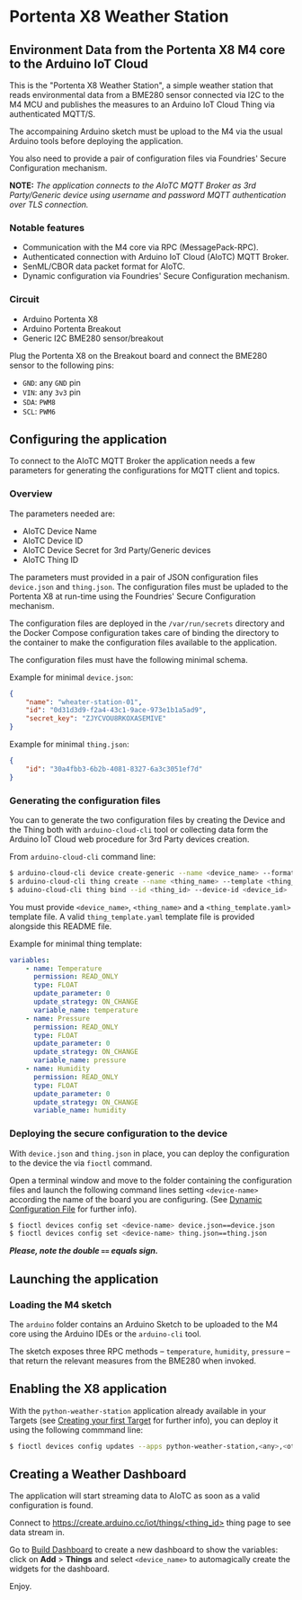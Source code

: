 # Portenta X8 Weather Station

## Environment Data from the Portenta X8 M4 core to the Arduino IoT Cloud

This is the "Portenta X8 Weather Station", a simple weather station that reads environmental data from a BME280 sensor connected via I2C to the M4 MCU and publishes the measures to an Arduino IoT Cloud Thing via authenticated MQTT/S.

The accompaining Arduino sketch must be upload to the M4 via the usual Arduino tools before deploying the application.

You also need to provide a pair of configuration files via Foundries' Secure Configuration mechanism.

**NOTE:** *The application connects to the AIoTC MQTT Broker as 3rd Party/Generic device using username and password MQTT authentication over TLS connection.*

### Notable features

* Communication with the M4 core via RPC (MessagePack-RPC).
* Authenticated connection with Arduino IoT Cloud (AIoTC) MQTT Broker.
* SenML/CBOR data packet format for AIoTC.
* Dynamic configuration via Foundries' Secure Configuration mechanism.

### Circuit

* Arduino Portenta X8
* Arduino Portenta Breakout
* Generic I2C BME280 sensor/breakout

Plug the Portenta X8 on the Breakout board and connect the BME280 sensor to the following pins:

* `GND`: any `GND` pin
* `VIN`: any `3v3` pin
* `SDA`: `PWM8` 
* `SCL`: `PWM6` 

## Configuring the application

To connect to the AIoTC MQTT Broker the application needs a few parameters for generating the configurations for MQTT client and topics.

### Overview

The parameters needed are:

* AIoTC Device Name
* AIoTC Device ID
* AIoTC Device Secret for 3rd Party/Generic devices
* AIoTC Thing ID

The parameters must provided in a pair of JSON configuration files `device.json` and `thing.json`. The configuration files must be upladed to the Portenta X8 at run-time using the Foundries' Secure Configuration mechanism.

The configuration files are deployed in the `/var/run/secrets` directory and the Docker Compose configuration takes care of binding the directory to the container to make the configuration files available to the application.

The configuration files must have the following minimal schema.

Example for minimal `device.json`:
```json
{
    "name": "wheater-station-01",
    "id": "0d31d3d9-f2a4-43c1-9ace-973e1b1a5ad9",
    "secret_key": "ZJYCVOU8RKOXASEMIVE"
}
```

Example for minimal `thing.json`:
```json
{
    "id": "30a4fbb3-6b2b-4081-8327-6a3c3051ef7d"
}
```

### Generating the configuration files

You can to generate the two configuration files by creating the Device and the Thing both with `arduino-cloud-cli` tool or collecting data form the Arduino IoT Cloud web procedure for 3rd Party devices creation.

From `arduino-cloud-cli` command line:
```sh
$ arduino-cloud-cli device create-generic --name <device_name> --format json | tee device.json
$ arduino-cloud-cli thing create --name <thing_name> --template <thing_template.yaml> --format json | tee thing.json
$ aduino-cloud-cli thing bind --id <thing_id> --device-id <device_id>
```

You must provide `<device_name>`, `<thing_name>` and a `<thing_template.yaml>` template file. A valid `thing_template.yaml` template file is provided alongside this README file.

Example for minimal thing template:
```yaml
variables:
    - name: Temperature
      permission: READ_ONLY
      type: FLOAT
      update_parameter: 0
      update_strategy: ON_CHANGE
      variable_name: temperature
    - name: Pressure
      permission: READ_ONLY
      type: FLOAT
      update_parameter: 0
      update_strategy: ON_CHANGE
      variable_name: pressure
    - name: Humidity
      permission: READ_ONLY
      type: FLOAT
      update_parameter: 0
      update_strategy: ON_CHANGE
      variable_name: humidity
```

### Deploying the secure configuration to the device

With `device.json` and `thing.json` in place, you can deploy the configuration to the device the via `fioctl` command.

Open a terminal window and move to the folder containing the configuration files and launch the following command lines setting `<device-name>` according the name of the board you are configuring. (See [Dynamic Configuration File](https://docs.foundries.io/latest/tutorials/configuring-and-sharing-volumes/dynamic-configuration-file.html) for further info).

```sh
$ fioctl devices config set <device-name> device.json==device.json
$ fioctl devices config set <device-name> thing.json==thing.json
```

***Please, note the double `==` equals sign.*** 

## Launching the application

### Loading the M4 sketch

The `arduino` folder contains an Arduino Sketch to be uploaded to the M4 core using the Arduino IDEs or the `arduino-cli` tool.

The sketch exposes three RPC methods – `temperature`, `humidity`, `pressure` – that return the relevant measures from the BME280 when invoked.

## Enabling the X8 application

With the `python-weather-station` application already available in your Targets (see [Creating your first Target](https://docs.foundries.io/latest/tutorials/creating-first-target/creating-first-target.html) for further info), you can deploy it using the following commmand line:

```sh
$ fioctl devices config updates --apps python-weather-station,<any>,<other>,<application> <device-name>
```

## Creating a Weather Dashboard

The application will start streaming data to AIoTC as soon as a valid configuration is found.

Connect to [https://create.arduino.cc/iot/things/<thing_id>](https://create.arduino.cc/iot/things/<thing_id>/setup) thing page to see data stream in.

Go to [Build Dashboard](https://create.arduino.cc/iot/dashboards/new) to create a new dashboard to show the variables: click on **Add** > **Things** and select `<device_name>` to automagically create the widgets for the dashboard.

Enjoy.
